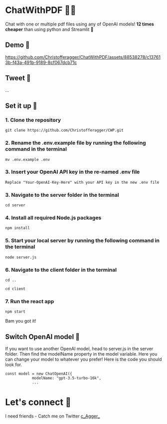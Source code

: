 # ChatWithPDF 📄🚀
Chat with one or multiple pdf files using any of OpenAI models! **12 times cheaper** than using python and Streamlit 👀

## Demo 👀
https://github.com/Christofferagger/ChatWithPDF/assets/88538278/c137613b-f43a-491b-9189-8cf067dcb71c


## Tweet 🐔
...

## Set it up 🤯
### 1. Clone the repository
```
git clone https://github.com/Christofferagger/CWP.git
```

### 2. Rename the .env.example file by running the following command in the terminal
```
mv .env.example .env
```

### 3. Insert your OpenAI API key in the re-named .env file
```
Replace "Your-OpenAI-Key-Here" with your API key in the new .env file
```

### 3. Navigate to the server folder in the terminal
```
cd server
```

### 4. Install all required Node.js packages
```
npm install
```

### 5. Start your local server by running the following command in the terminal
```
node server.js
```

### 6. Navigate to the client folder in the terminal
```
cd ..
```
```
cd client
```

### 7. Run the react app
```
npm start
```

Bam you got it!

## Switch OpenAI model 🤖
If you want to use another OpenAI model, head to server.js in the server folder. Then find the modelName property in the model variable. Here you can change your model to whatever you prefer! 
Here is the code you should look for. 
```
const model = new ChatOpenAI({ 
            modelName: "gpt-3.5-turbo-16k",
            ...
```

# Let's connect 🤘
I need friends - Catch me on Twitter [c_Agger_](https://twitter.com/C_Agger_)
